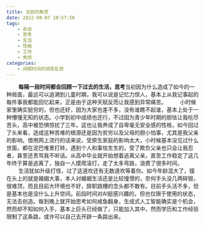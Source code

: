 ```yaml
---
title: 当前的焦虑
date: 2022-08-07 10:57:50
tags:
    - 杂谈
    - 思考
    - 生活
    - 性格
    - 工作
    - 焦虑
categories: 
    - 闲暇时间的胡思乱想
---
```


&nbsp;&nbsp;&nbsp;&nbsp;&nbsp;&nbsp;&nbsp;&nbsp;**每隔一段时间都会回顾一下过去的生活，思考**当初因为什么造成了如今的一种局面，最远可以追溯到儿童时期，我可以说是记忆力惊人，基本上从我记事起的每件事我都能回忆起来，正是由于这种天赋反而让我感到异常痛苦。
&nbsp;&nbsp;&nbsp;&nbsp;&nbsp;&nbsp;&nbsp;&nbsp;小时候家里确实挺穷的，但也还好，因为大家也差不多，没有谁瞧不起谁，基本上处于一种懵懂无知的状态。小学到初中成绩也还行，不过因为青少年时期的胆怯让我吃尽苦头，高中被恐惧惊扰了三年。这也让我养成了自卑毫无安全感的性格，如今回过了头来看，造成这种苦难的根源还是因为贫穷以及父母的胆小怕事，尤其是我父亲的影响。借用网上流行的话来说，受原生家庭的影响太大，小时候基本没见过什么世面，都在泥巴堆里打转，遇到个人和事怯生生的，受了欺负父亲也只会让我忍者，甚至还责骂我不听话。从高中毕业就开始想着逃离父亲，直至工作稳定了这几年终于算是逃离了，独自一人摸爬滚打，走了太多弯路，浪费了很多时间。
&nbsp;&nbsp;&nbsp;&nbsp;&nbsp;&nbsp;&nbsp;&nbsp;生活犹如升级打怪，过了这道坎还有无数道坎等着你。如今年龄混大了，摆在头上的就是婚姻大事，本人对婚姻生活还是比较憧憬的，奈何手头没几两碎银，很难顶，而且目前大环境也不好，辞职跳槽的念头都不敢有。目前手头活不多，但是基本也是没什么上升空间。前段时间对AI挺感兴趣的，但也仅限于使用的状态，无法去创造。每到晚上就开始思考如何咸鱼翻身，生成式人工智能确实是个机会，然而却不知如何入手，基本上巨头已经做了，只能加入其中，然而学历和工作经验限制了这条路，或许可以自己去开辟一条路出来。